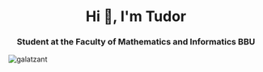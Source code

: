 <h1 align="center">Hi 👋, I'm Tudor</h1>
<h3 align="center">Student at the Faculty of Mathematics and Informatics BBU</h3>

<p><img align="center" src="https://github-readme-stats.vercel.app/api/top-langs?username=galatzant&show_icons=true&locale=en&layout=compact" alt="galatzant" /></p>



